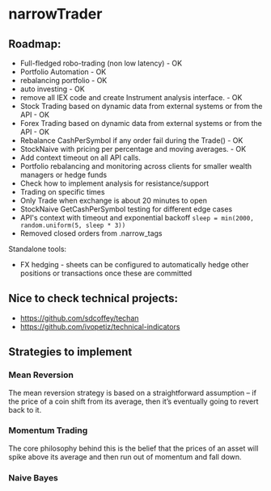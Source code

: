 # narrowTrader

## Roadmap:
- Full-fledged robo-trading (non low latency) - OK
- Portfolio Automation - OK
- rebalancing portfolio - OK
- auto investing - OK
- remove all IEX code and create Instrument analysis interface. - OK
- Stock Trading based on dynamic data from external systems or from the API - OK
- Forex Trading based on dynamic data from external systems or from the API - OK
- Rebalance CashPerSymbol if any order fail during the Trade() - OK
- StockNaive with pricing per percentage and moving averages. - OK
- Add context timeout on all API calls.
- Portfolio rebalancing and monitoring across clients for smaller wealth managers or hedge funds
- Check how to implement analysis for resistance/support
- Trading on specific times
- Only Trade when exchange is about 20 minutes to open
- StockNaive GetCashPerSymbol testing for different edge cases
- API's context with timeout and exponential backoff 
  `sleep = min(2000, random.uniform(5, sleep * 3))`
- Removed closed orders from .narrow_tags

Standalone tools:
- FX hedging - sheets can be configured to automatically hedge other positions or transactions once these are committed

## Nice to check technical projects:
- https://github.com/sdcoffey/techan
- https://github.com/ivopetiz/technical-indicators

## Strategies to implement
### Mean Reversion
The mean reversion strategy is based on a straightforward assumption – if the price of a coin shift from its average, then it’s eventually going to revert back to it. 

### Momentum Trading
The core philosophy behind this is the belief that the prices of an asset will spike above its average and then run out of momentum and fall down. 

### Naive Bayes
